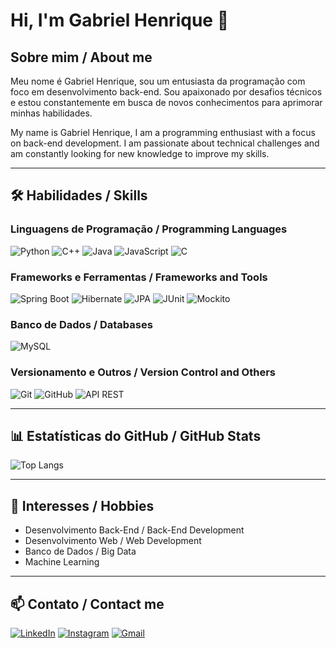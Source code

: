 # Hi, I'm Gabriel Henrique 👋

## Sobre mim / About me
Meu nome é Gabriel Henrique, sou um entusiasta da programação com foco em desenvolvimento back-end. Sou apaixonado por desafios técnicos e estou constantemente em busca de novos conhecimentos para aprimorar minhas habilidades.

My name is Gabriel Henrique, I am a programming enthusiast with a focus on back-end development. I am passionate about technical challenges and am constantly looking for new knowledge to improve my skills.

---

## 🛠️ Habilidades / Skills

### Linguagens de Programação / Programming Languages
![Python](https://img.shields.io/badge/Python-000?style=for-the-badge&logo=python) 
![C++](https://img.shields.io/badge/C%2B%2B-000?style=for-the-badge&logo=c%2B%2B&logoColor=00599C) 
![Java](https://img.shields.io/badge/java-000.svg?style=for-the-badge&logo=openjdk&logoColor=00599C) 
![JavaScript](https://img.shields.io/badge/javascript-000.svg?style=for-the-badge&logo=javascript&logoColor=00599C)
![C](https://img.shields.io/badge/C-000?style=for-the-badge&logo=c&logoColor=00599C)

### Frameworks e Ferramentas / Frameworks and Tools
![Spring Boot](https://img.shields.io/badge/Spring_Boot-000?style=for-the-badge&logo=spring-boot)
![Hibernate](https://img.shields.io/badge/Hibernate-000?style=for-the-badge&logo=hibernate&logoColor=59666C)
![JPA](https://img.shields.io/badge/JPA-000?style=for-the-badge&logo=java&logoColor=59666C)
![JUnit](https://img.shields.io/badge/JUnit-000?style=for-the-badge&logo=junit5&logoColor=25A162)
![Mockito](https://img.shields.io/badge/Mockito-000?style=for-the-badge&logo=mockito&logoColor=25A162)

### Banco de Dados / Databases
![MySQL](https://img.shields.io/badge/MySQL-000?style=for-the-badge&logo=mysql&logoColor=00599C)

### Versionamento e Outros / Version Control and Others
![Git](https://img.shields.io/badge/Git-000?style=for-the-badge&logo=git)
![GitHub](https://img.shields.io/badge/GitHub-000?style=for-the-badge&logo=github)
![API REST](https://img.shields.io/badge/API_REST-000?style=for-the-badge&logo=restfulapi)

---

## 📊 Estatísticas do GitHub / GitHub Stats

![Top Langs](https://github-readme-stats-git-masterrstaa-rickstaa.vercel.app/api/top-langs/?username=ProGabrielH&layout=compact&bg_color=000&border_color=30A3DC&title_color=E94D5F&text_color=FFF)

---

## 🎯 Interesses / Hobbies
- Desenvolvimento Back-End / Back-End Development
- Desenvolvimento Web / Web Development
- Banco de Dados / Big Data
- Machine Learning

---

## 📫 Contato / Contact me

[![LinkedIn](https://img.shields.io/badge/LinkedIn-000?style=for-the-badge&logo=linkedin&logoColor=0E76A8)](https://www.linkedin.com/in/progabriel/) 
[![Instagram](https://img.shields.io/badge/Instagram-000?style=for-the-badge&logo=instagram)](https://www.instagram.com/gabriel_cfgm/) 
[![Gmail](https://img.shields.io/badge/Gmail-000?style=for-the-badge&logo=Gmail)](mailto:progabrielhenri@gmail.com)
